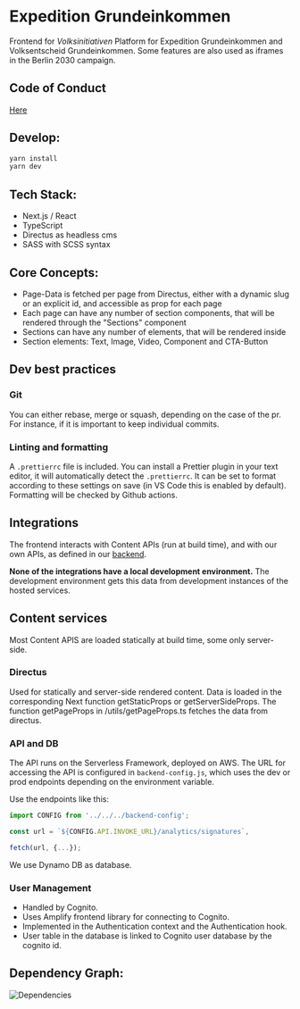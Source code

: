# Expedition Grundeinkommen

Frontend for _Volksinitiativen_ Platform for Expedition Grundeinkommen and Volksentscheid Grundeinkommen. Some features are also used as iframes in the Berlin 2030 campaign.

## Code of Conduct

[Here](codeofconduct.md)

## Develop:

```bash
yarn install
yarn dev
```

## Tech Stack:

- Next.js / React
- TypeScript
- Directus as headless cms
- SASS with SCSS syntax

## Core Concepts:

- Page-Data is fetched per page from Directus, either with a dynamic slug or an explicit id, and accessible as prop for each page
- Each page can have any number of section components, that will be rendered through the "Sections" component
- Sections can have any number of elements, that will be rendered inside
- Section elements: Text, Image, Video, Component and CTA-Button

## Dev best practices

### Git

You can either rebase, merge or squash, depending on the case of the pr. For instance, if it is important to keep individual commits.

### Linting and formatting

A `.prettierrc` file is included. You can install a Prettier plugin in your text editor, it will automatically detect the `.prettierrc`. It can be set to format according to these settings on save (in VS Code this is enabled by default). Formatting will be checked by Github actions.

## Integrations

The frontend interacts with Content APIs (run at build time), and with our own APIs, as defined in our [backend](https://github.com/grundeinkommensbuero/backend).

**None of the integrations have a local development environment.** The development environment gets this data from development instances of the hosted services.

## Content services

Most Content APIS are loaded statically at build time, some only server-side.

### Directus

Used for statically and server-side rendered content. Data is loaded in the corresponding Next function getStaticProps or getServerSideProps. The function getPageProps in /utils/getPageProps.ts fetches the data from directus.

### API and DB

The API runs on the Serverless Framework, deployed on AWS. The URL for accessing the API is configured in `backend-config.js`, which uses the dev or prod endpoints depending on the environment variable.

Use the endpoints like this:

```js
import CONFIG from '../../../backend-config';

const url = `${CONFIG.API.INVOKE_URL}/analytics/signatures`,

fetch(url, {...});
```

We use Dynamo DB as database.

### User Management

- Handled by Cognito.
- Uses Amplify frontend library for connecting to Cognito.
- Implemented in the Authentication context and the Authentication hook.
- User table in the database is linked to Cognito user database by the cognito id.


## Dependency Graph:

![Dependencies](./dependencygraph.svg)
<!-- <img src="./dependencygraph.svg"> -->
